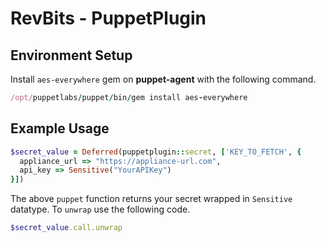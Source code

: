 # RevBits - PuppetPlugin

## Environment Setup

Install `aes-everywhere` gem on **puppet-agent** with the following command.

```ruby
/opt/puppetlabs/puppet/bin/gem install aes-everywhere
```

## Example Usage

```ruby
$secret_value = Deferred(puppetplugin::secret, ['KEY_TO_FETCH', {
  appliance_url => "https://appliance-url.com",
  api_key => Sensitive("YourAPIKey") 
}])
```

The above `puppet` function returns your secret wrapped in `Sensitive` datatype. To `unwrap` use the following code.

```ruby
$secret_value.call.unwrap
```
